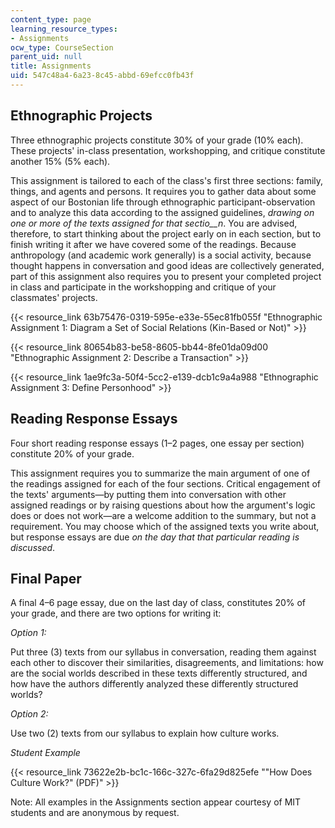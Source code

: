 ```yaml
---
content_type: page
learning_resource_types:
- Assignments
ocw_type: CourseSection
parent_uid: null
title: Assignments
uid: 547c48a4-6a23-8c45-abbd-69efcc0fb43f
---
```


Ethnographic Projects
---------------------

Three ethnographic projects constitute 30% of your grade (10% each). These projects' in-class presentation, workshopping, and critique constitute another 15% (5% each).

This assignment is tailored to each of the class's first three sections: family, things, and agents and persons. It requires you to gather data about some aspect of our Bostonian life through ethnographic participant-observation and to analyze this data according to the assigned guidelines, _drawing on one or more of the texts assigned for that sectio__n_. You are advised, therefore, to start thinking about the project early on in each section, but to finish writing it after we have covered some of the readings. Because anthropology (and academic work generally) is a social activity, because thought happens in conversation and good ideas are collectively generated, part of this assignment also requires you to present your completed project in class and participate in the workshopping and critique of your classmates' projects.

{{< resource_link 63b75476-0319-595e-e33e-55ec81fb055f "Ethnographic Assignment 1: Diagram a Set of Social Relations (Kin-Based or Not)" >}}

{{< resource_link 80654b83-be58-8605-bb44-8fe01da09d00 "Ethnographic Assignment 2: Describe a Transaction" >}}

{{< resource_link 1ae9fc3a-50f4-5cc2-e139-dcb1c9a4a988 "Ethnographic Assignment 3: Define Personhood" >}}

Reading Response Essays
-----------------------

Four short reading response essays (1–2 pages, one essay per section) constitute 20% of your grade.

This assignment requires you to summarize the main argument of one of the readings assigned for each of the four sections. Critical engagement of the texts' arguments—by putting them into conversation with other assigned readings or by raising questions about how the argument's logic does or does not work—are a welcome addition to the summary, but not a requirement. You may choose which of the assigned texts you write about, but response essays are due _on the day that that particular reading is discussed_.

Final Paper
-----------

A final 4–6 page essay, due on the last day of class, constitutes 20% of your grade, and there are two options for writing it:

_Option 1:_

Put three (3) texts from our syllabus in conversation, reading them against each other to discover their similarities, disagreements, and limitations: how are the social worlds described in these texts differently structured, and how have the authors differently analyzed these differently structured worlds?

_Option 2:_

Use two (2) texts from our syllabus to explain how culture works.

_Student Example_

{{< resource_link 73622e2b-bc1c-166c-327c-6fa29d825efe "\"How Does Culture Work?\" (PDF)" >}}

Note: All examples in the Assignments section appear courtesy of MIT students and are anonymous by request.